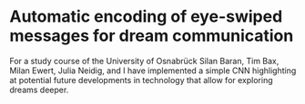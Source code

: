 # Automatic encoding of eye-swiped messages for dream communication

For a study course of the University of Osnabrück Silan Baran, Tim Bax, Milan Ewert, Julia Neidig, and I have implemented a simple CNN highlighting at potential future developments in technology that allow for exploring dreams deeper.

